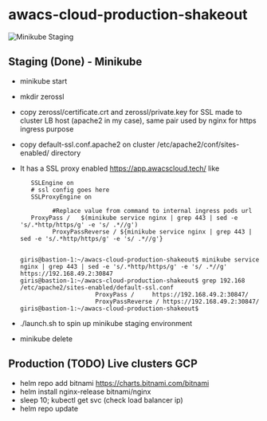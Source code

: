 # awacs-cloud-production-shakeout

![Minikube Staging](https://github.com/girishaiocdawacs/awacs-cloud-production-shakeout/workflows/Minikube%20Staging/badge.svg)

## Staging (Done) - Minikube
- minikube start
- mkdir zerossl
- copy zerossl/certificate.crt and zerossl/private.key for SSL made to cluster LB host (apache2 in my case), same pair used by nginx for https ingress purpose
- copy default-ssl.conf.apache2 on cluster /etc/apache2/conf/sites-enabled/ directory
- It has a SSL proxy enabled https://app.awacscloud.tech/ like
 
   ```
      SSLEngine on
      # ssl config goes here
      SSLProxyEngine on
      
			#Replace value from command to internal ingress pods url
      ProxyPass /	$(minikube service nginx | grep 443 | sed -e 's/.*http/https/g' -e 's/ .*//g')
			ProxyPassReverse / ${minikube service nginx | grep 443 | sed -e 's/.*http/https/g' -e 's/ .*//g'}
      
   ```
   ```
   giris@bastion-1:~/awacs-cloud-production-shakeout$ minikube service nginx | grep 443 | sed -e 's/.*http/https/g' -e 's/ .*//g'
   https://192.168.49.2:30847
   giris@bastion-1:~/awacs-cloud-production-shakeout$ grep 192.168 /etc/apache2/sites-enabled/default-ssl.conf
                        ProxyPass /     https://192.168.49.2:30847/
                        ProxyPassReverse / https://192.168.49.2:30847/
   giris@bastion-1:~/awacs-cloud-production-shakeout$

   ```
- ./launch.sh to spin up minikube staging environment

- minikube delete

## Production (TODO) Live clusters GCP
- helm repo add bitnami https://charts.bitnami.com/bitnami
- helm install nginx-release bitnami/nginx
- sleep 10; kubectl get svc (check load balancer ip)
- helm repo update
